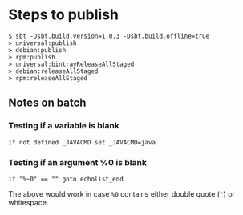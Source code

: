 Steps to publish
================

```
$ sbt -Dsbt.build.version=1.0.3 -Dsbt.build.offline=true
> universal:publish
> debian:publish
> rpm:publish
> universal:bintrayReleaseAllStaged
> debian:releaseAllStaged
> rpm:releaseAllStaged
```

## Notes on batch

### Testing if a variable is blank

```
if not defined _JAVACMD set _JAVACMD=java
```

### Testing if an argument %0 is blank

```
if "%~0" == "" goto echolist_end
```

The above would work in case `%0` contains either double quote (`"`) or whitespace.
